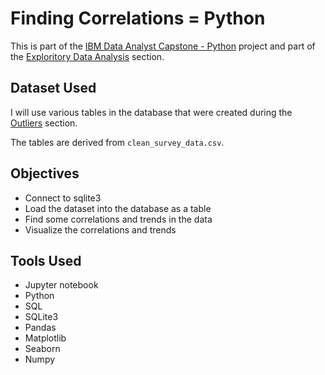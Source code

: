 # Finding Correlations = Python

<p>This is part of the <a href = 'https://github.com/FaiLuReH3Ro/IBM-DataAnalyst-Capstone'>IBM Data Analyst Capstone - Python</a> project and part of the <a href = 'https://github.com/FaiLuReH3Ro/IBM-DA-Capstone-Py?tab=readme-ov-file#exploratory-data'>Exploritory Data Analysis</a> section.</p>

## Dataset Used

I will use various tables in the database that were created during the [Outliers](https://github.com/FaiLuReH3Ro/Outliers-Py) section.

The tables are derived from `clean_survey_data.csv`.

## Objectives

* Connect to sqlite3
* Load the dataset into the database as a table
* Find some correlations and trends in the data
* Visualize the correlations and trends

## Tools Used

* Jupyter notebook
* Python
* SQL
* SQLite3
* Pandas
* Matplotlib
* Seaborn
* Numpy

